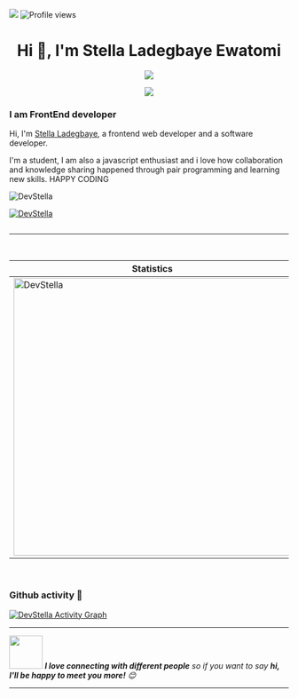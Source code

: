 ![](https://img.shields.io/badge/Adroitsoftware-ogba-bootcamp)
![Profile views](https://gpvc.arturio.dev/LadegbayeStella) 

<h1 align="center">Hi 👋, I'm Stella Ladegbaye Ewatomi</h1>

<p align="center">
  <img src="https://user-images.githubusercontent.com/46050946/154709509-cecdbcc3-20ed-4037-9046-99f7a05d5dbb.gif" />
</p>

<p align="center">
  <a href="https://github.com/DenverCoder1/readme-typing-svg">
    <img src="https://readme-typing-svg.herokuapp.com/?lines=FrontEnd-%20developer%20;1%2B%20year%20of%20working%20experience;Being%20passionate%20and%20creative;Available%20for%20Hire;&center=true&width=380&height=45">
  </a>
</p>

### I am FrontEnd developer
Hi, I'm [Stella Ladegbaye](https://LadegbayeStella.me/), a frontend web developer and a software developer.

I'm a student, I am also a javascript enthusiast and i love how collaboration and knowledge sharing happened through pair programming and learning new skills. HAPPY CODING 


<p align="left"> <img src="https://github.com/LadegbayeStella/LadegbayeStella/blob/main/google.gif" alt="DevStella" /> </p>

<p align="left"> <a href="https://github.com/ryo-ma/github-profile-trophy"><img src="https://github-profile-trophy.vercel.app/?username=LadegbayeStella" alt="DevStella" /></a> </p>

<p align="left"> <a href="https://twitter.com/" target="blank"><img src="https://img.shields.io/twitter/follow/?logo=twitter&style=for-the-badge" alt="" /></a> </p>

---

<p align="center">&nbsp;
 
| Statistics |   Languages |
| ---------- | ----------- |
 | <img align="center" src="https://github-readme-stats-eight-theta.vercel.app/api?username=LadegbayeStella&show_icons=true&theme=radical" alt="DevStella" width="500" /> | <img align="center" src="https://github-readme-stats.vercel.app/api/top-langs/?username=LadegbayeStella&show_icons=true&theme=radical&layout=compact" alt="DevStella" width="410"/>|
</p><br>

### Github activity 🚀

<!-- https://github.com/ashutosh00710/github-readme-activity-graph -->
<a href="https://github.com/ashutosh00710/github-readme-activity-graph"><img alt="DevStella Activity Graph" src="https://denvercoder1-activity-graph.herokuapp.com/graph/?username=LadegbayeStella&bg_color=1F222E&color=F8D866&line=F85D7F&point=FFFFFF&hide_border=true" /></a>

---
<img src="https://media.giphy.com/media/LnQjpWaON8nhr21vNW/giphy.gif" width="60"> <em><b>I love connecting with different people</b> so if you want to say <b>hi, I'll be happy to meet you more!</b> 😊 </em>

---
